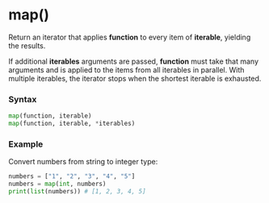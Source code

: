 # map()

Return an iterator that applies **function** to every item of **iterable**, yielding the results. 

If additional **iterables** arguments are passed, **function** must take that many arguments and is applied to the items from all iterables in parallel. With multiple iterables, the iterator stops when the shortest iterable is exhausted.

### Syntax

```python
map(function, iterable)
map(function, iterable, *iterables)
```

### Example

Convert numbers from string to integer type:

```python
numbers = ["1", "2", "3", "4", "5"]
numbers = map(int, numbers)
print(list(numbers)) # [1, 2, 3, 4, 5]
```

